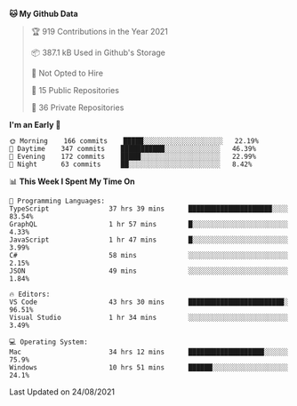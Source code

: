 <!--START_SECTION:waka-->
**🐱 My Github Data** 

> 🏆 919 Contributions in the Year 2021
 > 
> 📦 387.1 kB Used in Github's Storage 
 > 
> 🚫 Not Opted to Hire
 > 
> 📜 15 Public Repositories 
 > 
> 🔑 36 Private Repositories  
 > 
**I'm an Early 🐤** 

```text
🌞 Morning    166 commits    █████░░░░░░░░░░░░░░░░░░░░   22.19% 
🌆 Daytime    347 commits    ███████████░░░░░░░░░░░░░░   46.39% 
🌃 Evening    172 commits    █████░░░░░░░░░░░░░░░░░░░░   22.99% 
🌙 Night      63 commits     ██░░░░░░░░░░░░░░░░░░░░░░░   8.42%

```


📊 **This Week I Spent My Time On** 

```text
💬 Programming Languages: 
TypeScript               37 hrs 39 mins      █████████████████████░░░░   83.54% 
GraphQL                  1 hr 57 mins        █░░░░░░░░░░░░░░░░░░░░░░░░   4.33% 
JavaScript               1 hr 47 mins        █░░░░░░░░░░░░░░░░░░░░░░░░   3.99% 
C#                       58 mins             ░░░░░░░░░░░░░░░░░░░░░░░░░   2.15% 
JSON                     49 mins             ░░░░░░░░░░░░░░░░░░░░░░░░░   1.84%

🔥 Editors: 
VS Code                  43 hrs 30 mins      ████████████████████████░   96.51% 
Visual Studio            1 hr 34 mins        ░░░░░░░░░░░░░░░░░░░░░░░░░   3.49%

💻 Operating System: 
Mac                      34 hrs 12 mins      ███████████████████░░░░░░   75.9% 
Windows                  10 hrs 51 mins      ██████░░░░░░░░░░░░░░░░░░░   24.1%

```


 Last Updated on 24/08/2021
<!--END_SECTION:waka-->

